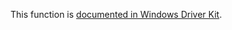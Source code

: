 This function is [documented in Windows Driver Kit](https://learn.microsoft.com/en-us/windows-hardware/drivers/ddi/ntddk/nf-ntddk-rtlinitializegenerictable).
